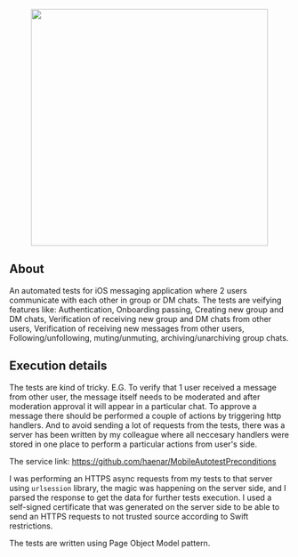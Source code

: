 <p align="center">
      <img src="https://i.ibb.co/bRhNT9w/Open-icon.jpg" width="426">
</p>

## About

An automated tests for iOS messaging application where 2 users communicate with each other in group or DM chats. The tests are veifying features like: Authentication, Onboarding passing, Creating new group and DM chats, Verification of receiving new group and DM chats from other users, Verification of receiving new messages from other users, Following/unfollowing, muting/unmuting, archiving/unarchiving group chats.

## Execution details

The tests are kind of tricky. E.G. To verify that 1 user received a message from other user, the message itself needs to be moderated and after moderation approval it will appear in a particular chat. To approve a message there should be performed a couple of actions by triggering http handlers. And to avoid sending a lot of requests from the tests, there was a server has been written by my colleague where all neccesary handlers were stored in one place to perform a particular actions from user's side.

The service link: https://github.com/haenar/MobileAutotestPreconditions

I was performing an HTTPS async requests from my tests to that server using `urlsession` library, the magic was happening on the server side, and I parsed the response to get the data for further tests execution. I used a self-signed certificate that was generated on the server side to be able to send an HTTPS requests to not trusted source according to Swift restrictions.

The tests are written using Page Object Model pattern.
